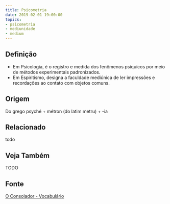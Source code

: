 ```yaml
---
title: Psicometria
date: 2019-02-01 19:00:00
topics:
- psicometria
- mediunidade
- medium
---
```


## Definição
* Em Psicologia, é o registro e medida dos fenômenos psíquicos por meio de
  métodos experimentais padronizados. 
* Em Espiritismo, designa a faculdade mediúnica de ler impressões e recordações
  ao contato com objetos comuns.

## Origem
Do grego psyché + métron (do latim metru) + -ia

## Relacionado
todo

## Veja Também
TODO

## Fonte
[O Consolador - Vocabulário](http://www.oconsolador.com.br/linkfixo/vocabulario/principal.html)
